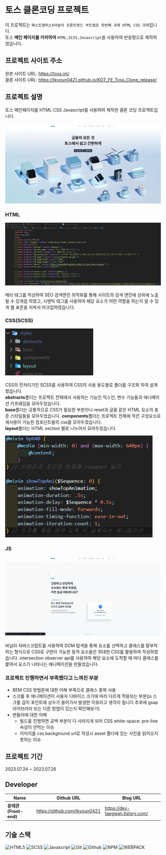 # 토스 클론코딩 프로젝트
이 프로젝트는 `패스트캠퍼스X야놀자 프론트엔드 부트캠프
첫번째 과제 HTML CSS 과제`입니다.  
토스 **메인 페이지를 카피하여** `HTML,SCSS,Javascript`을 사용하여 반응형으로 제작하였습니다.


## 프로젝트 사이트 주소
원본 사이트 URL: <a href="https://toss.im/">https://toss.im/</a>  
클론 사이트 URL: <a href="https://tkyoun0421.github.io/KDT_FE_Toss_Clone_release/">https://tkyoun0421.github.io/KDT_FE_Toss_Clone_release/</a>

## 프로젝트 설명
토스 메인페이지를 HTML CSS Javascript를 사용하여 제작한 클론 코딩 프로젝트입니다.
<br/>
<br/>
![main](./src/assets/toss_main.png)

### HTML 
![meta](./src/assets/meta.png)  
<br/>
메타 태그를 작성하여 SEO 검색엔진 최적화를 통해 사이트의 검색 엔진에 상위에 노출될 수 있게끔 하였고, 시맨틱 태그를 사용하여 해당 요소가 어떤 역할을 하는지 알 수 있게 웹 표준을 지켜서 마크업하였습니다.

### CSS(SCSS)
![scss](./src/assets/scss.png)
<br/>
<br/>
CSS의 전처리기인 SCSS를 사용하여 CSS의 사용 용도별로 폴더를 구조화 하여 설계 했습니다.  
<strong>abstracts</strong>폴더는 프로젝트 전체에서 사용하는 기능인 믹스인, 변수 기능들과 애니메이션 키프레임을 모아두었습니다.  
<strong>base</strong>폴더는 공통적으로 CSS가 필요한 부분이나 reset과 글꼴 같은 HTML 요소의 표준 스타일들을 모아두었습니다.
<strong>components</strong>폴더는 프로젝트 전체에 작은 구성요소로 재사용이 가능한 컴포넌트들의 css를 모아두었습니다.  
<strong>layout</strong>폴더는 HTML section 별로 나누어서 모아두었습니다.

![scss](./src/assets/mixin.png)
### JS
![js](./src/assets/toss_clone.gif)
<br/>
<br/>
바닐라 자바스크립트를 사용하여 DOM 탐색을 통해 요소를 선택하고 클래스를 탈부착하는 형식으로 CSS로 구현이 가능한 동적 요소들은 최대한 CSS를 활용하여 작성하였습니다. intersection observer api를 사용하여 해당 요소에 도착할 때 마다 클래스를 붙여서 요소가 나타나는 애니메이션을 만들었습니다.

### 프로젝트 진행하면서 부족했다고 느껴진 부분
* BEM CSS 방법론에 대한 이해 부족으로 클래스 중복 사용
* 스크롤 후 애니메이션이 사용자 디바이스 크기에 따라 다르게 적용되는 부분(js 스크롤 감지 포인트에 상수가 들어가서 발생한 이유라고 생각이 됩니다 추후에 gsap 라이브러리 또는 다른 방법이 있는지 확인해보기) 
* 번들러에 대한 이해
    * 빌드를 진행하면 공백 부분이 다 사라지게 되어 CSS white-space: pre-line 속성이 안먹는 이슈
    * 이미지를 css background url로 작성시 asset 폴더에 있는 사진을 읽어오지 못하는 이슈

## 프로젝트 기간
2023.07.24 ~ 2023.07.26

## Developer
Name | Github URL | Blog URL |
-- | -- | -- |
**윤태관(Front-end)** | https://github.com/tkyoun0421 | https://dev-taegwan.tistory.com/ 

## 기술 스택
![HTML5](https://img.shields.io/badge/HTML5-E34F26?style=for-the-badge&logo=html5&logoColor=white)
![SCSS](https://img.shields.io/badge/Sass-CC6699?style=for-the-badge&logo=sass&logoColor=white)
![Javascript](https://img.shields.io/badge/JavaScript-323330?style=for-the-badge&logo=javascript&logoColor=F7DF1E)
![Git](https://img.shields.io/badge/GIT-E44C30?style=for-the-badge&logo=git&logoColor=white)
![Github](https://img.shields.io/badge/GitHub-100000?style=for-the-badge&logo=github&logoColor=white)
![NPM](https://img.shields.io/badge/npm-CB3837?style=for-the-badge&logo=npm&logoColor=white
)
![WEBPACK](https://img.shields.io/badge/Webpack-8DD6F9?style=for-the-badge&logo=Webpack&logoColor=white)



